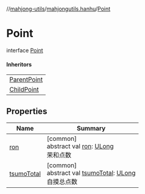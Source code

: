 //[mahjong-utils](../../../index.md)/[mahjongutils.hanhu](../index.md)/[Point](index.md)

# Point

interface [Point](index.md)

#### Inheritors

| |
|---|
| [ParentPoint](../-parent-point/index.md) |
| [ChildPoint](../-child-point/index.md) |

## Properties

| Name | Summary |
|---|---|
| [ron](ron.md) | [common]<br>abstract val [ron](ron.md): [ULong](https://kotlinlang.org/api/latest/jvm/stdlib/kotlin-stdlib/kotlin/-u-long/index.html)<br>荣和点数 |
| [tsumoTotal](tsumo-total.md) | [common]<br>abstract val [tsumoTotal](tsumo-total.md): [ULong](https://kotlinlang.org/api/latest/jvm/stdlib/kotlin-stdlib/kotlin/-u-long/index.html)<br>自摸总点数 |
